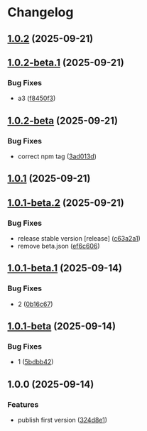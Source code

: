 # Changelog

## [1.0.2](https://github.com/li-yechao/test-release-please-yc/compare/test-replease-yc-v1.0.2-beta.1...test-replease-yc-v1.0.2) (2025-09-21)

## [1.0.2-beta.1](https://github.com/li-yechao/test-release-please-yc/compare/test-replease-yc-v1.0.2-beta...test-replease-yc-v1.0.2-beta.1) (2025-09-21)


### Bug Fixes

* a3 ([f8450f3](https://github.com/li-yechao/test-release-please-yc/commit/f8450f3718f3debb0b0c3bc62802b120a40c9832))

## [1.0.2-beta](https://github.com/li-yechao/test-release-please-yc/compare/test-replease-yc-v1.0.1...test-replease-yc-v1.0.2-beta) (2025-09-21)


### Bug Fixes

* correct npm tag ([3ad013d](https://github.com/li-yechao/test-release-please-yc/commit/3ad013ddb4e78ebb9cf7d6754b9845b5f512e807))

## [1.0.1](https://github.com/li-yechao/test-release-please-yc/compare/test-replease-yc-v1.0.1-beta.2...test-replease-yc-v1.0.1) (2025-09-21)

## [1.0.1-beta.2](https://github.com/li-yechao/test-release-please-yc/compare/test-replease-yc-v1.0.1-beta.1...test-replease-yc-v1.0.1-beta.2) (2025-09-21)


### Bug Fixes

* release stable version [release] ([c63a2a1](https://github.com/li-yechao/test-release-please-yc/commit/c63a2a1c08721556898e2183d2b3233c8ade76e1))
* remove beta.json ([ef6c606](https://github.com/li-yechao/test-release-please-yc/commit/ef6c606e4e9079ccfa0df5ea7fe09183a2283f5c))

## [1.0.1-beta.1](https://github.com/li-yechao/test-release-please-yc/compare/test-replease-yc-v1.0.1-beta...test-replease-yc-v1.0.1-beta.1) (2025-09-14)


### Bug Fixes

* 2 ([0b16c67](https://github.com/li-yechao/test-release-please-yc/commit/0b16c67d4146a6f1cbe56325f87a17421de5183a))

## [1.0.1-beta](https://github.com/li-yechao/test-release-please-yc/compare/test-replease-yc-v1.0.0...test-replease-yc-v1.0.1-beta) (2025-09-14)


### Bug Fixes

* 1 ([5bdbb42](https://github.com/li-yechao/test-release-please-yc/commit/5bdbb42903630878e0d292264b339d6c28c2ff35))

## 1.0.0 (2025-09-14)


### Features

* publish first version ([324d8e1](https://github.com/li-yechao/test-release-please-yc/commit/324d8e1f1bd6cc4cba769410bf09319b1bc49a78))
